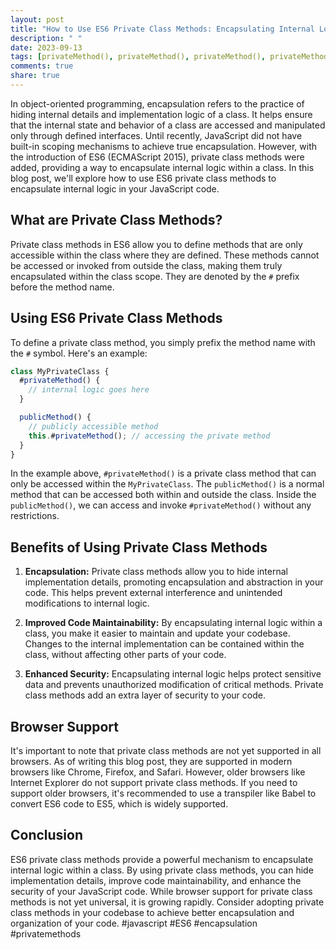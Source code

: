 ```yaml
---
layout: post
title: "How to Use ES6 Private Class Methods: Encapsulating Internal Logic"
description: " "
date: 2023-09-13
tags: [privateMethod(), privateMethod(), privateMethod(), privateMethod(), javascript, encapsulation, privatemethods]
comments: true
share: true
---
```


In object-oriented programming, encapsulation refers to the practice of hiding internal details and implementation logic of a class. It helps ensure that the internal state and behavior of a class are accessed and manipulated only through defined interfaces. Until recently, JavaScript did not have built-in scoping mechanisms to achieve true encapsulation. However, with the introduction of ES6 (ECMAScript 2015), private class methods were added, providing a way to encapsulate internal logic within a class. In this blog post, we'll explore how to use ES6 private class methods to encapsulate internal logic in your JavaScript code.

## What are Private Class Methods?

Private class methods in ES6 allow you to define methods that are only accessible within the class where they are defined. These methods cannot be accessed or invoked from outside the class, making them truly encapsulated within the class scope. They are denoted by the `#` prefix before the method name.

## Using ES6 Private Class Methods

To define a private class method, you simply prefix the method name with the `#` symbol. Here's an example:

```javascript
class MyPrivateClass {
  #privateMethod() {
    // internal logic goes here
  }

  publicMethod() {
    // publicly accessible method
    this.#privateMethod(); // accessing the private method
  }
}
```

In the example above, `#privateMethod()` is a private class method that can only be accessed within the `MyPrivateClass`. The `publicMethod()` is a normal method that can be accessed both within and outside the class. Inside the `publicMethod()`, we can access and invoke `#privateMethod()` without any restrictions.

## Benefits of Using Private Class Methods

1. **Encapsulation:** Private class methods allow you to hide internal implementation details, promoting encapsulation and abstraction in your code. This helps prevent external interference and unintended modifications to internal logic.

2. **Improved Code Maintainability:** By encapsulating internal logic within a class, you make it easier to maintain and update your codebase. Changes to the internal implementation can be contained within the class, without affecting other parts of your code.

3. **Enhanced Security:** Encapsulating internal logic helps protect sensitive data and prevents unauthorized modification of critical methods. Private class methods add an extra layer of security to your code.

## Browser Support

It's important to note that private class methods are not yet supported in all browsers. As of writing this blog post, they are supported in modern browsers like Chrome, Firefox, and Safari. However, older browsers like Internet Explorer do not support private class methods. If you need to support older browsers, it's recommended to use a transpiler like Babel to convert ES6 code to ES5, which is widely supported.

## Conclusion

ES6 private class methods provide a powerful mechanism to encapsulate internal logic within a class. By using private class methods, you can hide implementation details, improve code maintainability, and enhance the security of your JavaScript code. While browser support for private class methods is not yet universal, it is growing rapidly. Consider adopting private class methods in your codebase to achieve better encapsulation and organization of your code. #javascript #ES6 #encapsulation #privatemethods